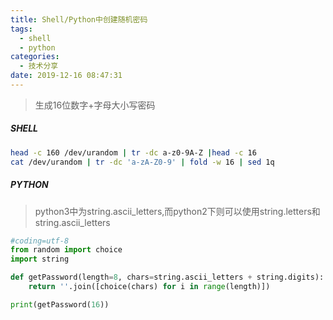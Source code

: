 ```yaml
---
title: Shell/Python中创建随机密码
tags:
  - shell
  - python
categories:
  - 技术分享
date: 2019-12-16 08:47:31
---
```


> 生成16位数字+字母大小写密码

##### SHELL 
```bash
head -c 160 /dev/urandom | tr -dc a-z0-9A-Z |head -c 16
cat /dev/urandom | tr -dc 'a-zA-Z0-9' | fold -w 16 | sed 1q
```

##### PYTHON

> python3中为string.ascii_letters,而python2下则可以使用string.letters和string.ascii_letters

```python
#coding=utf-8
from random import choice
import string

def getPassword(length=8, chars=string.ascii_letters + string.digits):
    return ''.join([choice(chars) for i in range(length)])

print(getPassword(16))
```





